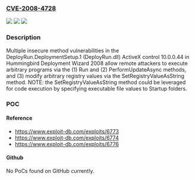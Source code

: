 ### [CVE-2008-4728](https://cve.mitre.org/cgi-bin/cvename.cgi?name=CVE-2008-4728)
![](https://img.shields.io/static/v1?label=Product&message=n%2Fa&color=blue)
![](https://img.shields.io/static/v1?label=Version&message=n%2Fa&color=blue)
![](https://img.shields.io/static/v1?label=Vulnerability&message=n%2Fa&color=brighgreen)

### Description

Multiple insecure method vulnerabilities in the DeployRun.DeploymentSetup.1 (DeployRun.dll) ActiveX control 10.0.0.44 in Hummingbird Deployment Wizard 2008 allow remote attackers to execute arbitrary programs via the (1) Run and (2) PerformUpdateAsync methods, and (3) modify arbitrary registry values via the SetRegistryValueAsString method.  NOTE: the SetRegistryValueAsString method could be leveraged for code execution by specifying executable file values to Startup folders.

### POC

#### Reference
- https://www.exploit-db.com/exploits/6773
- https://www.exploit-db.com/exploits/6774
- https://www.exploit-db.com/exploits/6776

#### Github
No PoCs found on GitHub currently.

